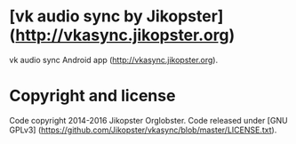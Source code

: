 # [vk audio sync by Jikopster] (http://vkasync.jikopster.org)

vk audio sync Android app (<http://vkasync.jikopster.org>).

# Copyright and license

Code copyright 2014-2016 Jikopster Orglobster. Code released under [GNU GPLv3] (https://github.com/Jikopster/vkasync/blob/master/LICENSE.txt).
